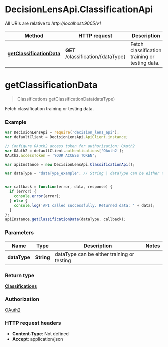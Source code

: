 # DecisionLensApi.ClassificationApi

All URIs are relative to *http://localhost:9005/v1*

Method | HTTP request | Description
------------- | ------------- | -------------
[**getClassificationData**](ClassificationApi.md#getClassificationData) | **GET** /classification/{dataType} | Fetch classification training or testing data.


<a name="getClassificationData"></a>
# **getClassificationData**
> Classifications getClassificationData(dataType)

Fetch classification training or testing data.

### Example
```javascript
var DecisionLensApi = require('decision_lens_api');
var defaultClient = DecisionLensApi.ApiClient.instance;

// Configure OAuth2 access token for authorization: OAuth2
var OAuth2 = defaultClient.authentications['OAuth2'];
OAuth2.accessToken = 'YOUR ACCESS TOKEN';

var apiInstance = new DecisionLensApi.ClassificationApi();

var dataType = "dataType_example"; // String | dataType can be either training or testing


var callback = function(error, data, response) {
  if (error) {
    console.error(error);
  } else {
    console.log('API called successfully. Returned data: ' + data);
  }
};
apiInstance.getClassificationData(dataType, callback);
```

### Parameters

Name | Type | Description  | Notes
------------- | ------------- | ------------- | -------------
 **dataType** | **String**| dataType can be either training or testing | 

### Return type

[**Classifications**](Classifications.md)

### Authorization

[OAuth2](../README.md#OAuth2)

### HTTP request headers

 - **Content-Type**: Not defined
 - **Accept**: application/json

